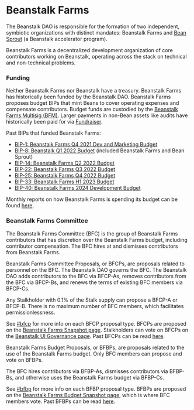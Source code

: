 # Beanstalk Farms

The Beanstalk DAO is responsible for the formation of two independent, symbiotic organizations with distinct mandates: Beanstalk Farms and [Bean Sprout](../../archives/bean-sprout/) (a Beanstalk accelerator program).

Beanstalk Farms is a decentralized development organization of core contributors working on Beanstalk, operating across the stack on technical and non-technical problems.

### Funding

Neither Beanstalk Farms nor Beanstalk have a treasury. Beanstalk Farms has historically been funded by the Beanstalk DAO. Beanstalk Farms proposes budget BIPs that mint Beans to cover operating expenses and compensate contributors. Budget funds are custodied by the [Beanstalk Farms Multisig (BFM)](bfm-dashboard.md). Larger payments in non-Bean assets like audits have historically been paid for via [Fundraiser](../../protocol/fundraiser.md).

Past BIPs that funded Beanstalk Farms:

* [BIP-1: Beanstalk Farms Q4 2021 Dev and Marketing Budget](https://github.com/BeanstalkFarms/Beanstalk-Governance-Proposals/blob/master/bip/bip-01-bf-budget-q4-2021.md)
* [BIP-8: Beanstalk Q1 2022 Budget](https://github.com/BeanstalkFarms/Beanstalk-Governance-Proposals/blob/master/bip/bip-08-beanstalk-budget-q1-2022.md) (included Beanstalk Farms and Bean Sprout)
* [BIP-14: Beanstalk Farms Q2 2022 Budget](https://github.com/BeanstalkFarms/Beanstalk-Governance-Proposals/blob/master/bip/bip-14-bf-budget-q2-2022.md)
* [BIP-22: Beanstalk Farms Q3 2022 Budget](https://github.com/BeanstalkFarms/Beanstalk-Governance-Proposals/blob/master/bip/bip-22-bf-budget-q3-2022.md)
* [BIP-25: Beanstalk Farms Q4 2022 Budget](https://github.com/BeanstalkFarms/Beanstalk-Governance-Proposals/blob/master/bip/bip-25-bf-budget-q4-2022.md)
* [BIP-33: Beanstalk Farms H1 2023 Budget](https://github.com/BeanstalkFarms/Beanstalk-Governance-Proposals/blob/master/bip/bip-33-bf-budget-h1-2023.md)
* [BIP-40: Beanstalk Farms 2024 Development Budget](https://github.com/BeanstalkFarms/Beanstalk-Governance-Proposals/blob/master/bip/bip-40-bf-budget-2024.md)

Monthly reports on how Beanstalk Farms is spending its budget can be found [here](https://github.com/BeanstalkFarms/Beanstalk-Farms-Operations/tree/main/beanstalk-farms).

### Beanstalk Farms Committee

The Beanstalk Farms Committee (BFC) is the group of Beanstalk Farms contributors that has discretion over the Beanstalk Farms budget, including contributor compensation. The BFC hires at and dismisses contributors from Beanstalk Farms.

Beanstalk Farms Committee Proposals, or BFCPs, are proposals related to personnel on the BFC. The Beanstalk DAO governs the BFC. The Beanstalk DAO adds contributors to the BFC via BFCP-As, removes contributors from the BFC via BFCP-Bs, and renews the terms of existing BFC members via BFCP-Cs.&#x20;

Any Stalkholder with 0.1% of the Stalk supply can propose a BFCP-A or BFCP-B. There is no maximum number of BFC members, which facilitates permissionlessness.

See [#bfcp](../proposals.md#bfcp "mention") for more info on each BFCP proposal type. BFCPs are proposed on the [Beanstalk Farms Snapshot page](https://snapshot.org/#/beanstalkfarms.eth). Stalkholders can vote on BFCPs on the [Beanstalk UI Governance page](https://app.bean.money/#/governance?type=beanstalk-farms). Past BFCPs can be read [here](https://github.com/BeanstalkFarms/Beanstalk-Governance-Proposals/tree/master/bfcp).

Beanstalk Farms Budget Proposals, or BFBPs, are proposals related to the use of the Beanstalk Farms budget. Only BFC members can propose and vote on BFBPs.

The BFC hires contributors via BFBP-As, dismisses contributors via BFBP-Bs, and otherwise uses the Beanstalk Farms budget via BFBP-Cs.

See [#bfbp](../proposals.md#bfbp "mention") for more info on each BFBP proposal type. BFBPs are proposed on the [Beanstalk Farms Budget Snapshot page](https://snapshot.org/#/beanstalkfarmsbudget.eth), which is where BFC members vote. Past BFBPs can be read [here](https://github.com/BeanstalkFarms/Beanstalk-Governance-Proposals/tree/master/bfbp).
